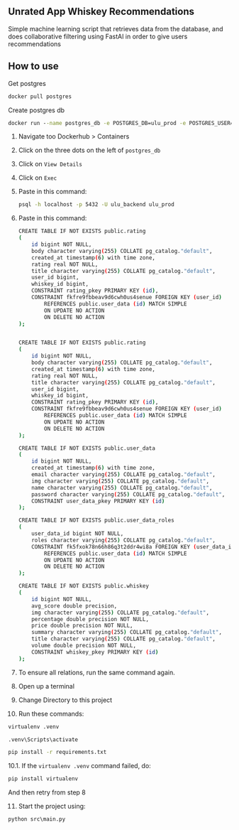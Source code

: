 ## Unrated App Whiskey Recommendations

Simple machine learning script that retrieves data from the database, and does collaborative filtering using FastAI in order to give users recommendations

## How to use

Get postgres
```cmd
docker pull postgres
```

Create postgres db
```cmd
docker run --name postgres_db -e POSTGRES_DB=ulu_prod -e POSTGRES_USER=ulu_backend -e POSTGRES_PASSWORD=%DB_PASSWORD% -p 5432:5432 -d postgres
```

1. Navigate too Dockerhub > Containers
2. Click on the three dots on the left of `postgres_db`
3. Click on `View Details`
4. Click on `Exec`
5. Paste in this command:
    ```bash
    psql -h localhost -p 5432 -U ulu_backend ulu_prod
    ```
6. Paste in this command:

    ```bash
    CREATE TABLE IF NOT EXISTS public.rating
    (
        id bigint NOT NULL,
        body character varying(255) COLLATE pg_catalog."default",
        created_at timestamp(6) with time zone,
        rating real NOT NULL,
        title character varying(255) COLLATE pg_catalog."default",
        user_id bigint,
        whiskey_id bigint,
        CONSTRAINT rating_pkey PRIMARY KEY (id),
        CONSTRAINT fkfre9fbbeav9d6cwh0us4senue FOREIGN KEY (user_id)
            REFERENCES public.user_data (id) MATCH SIMPLE
            ON UPDATE NO ACTION
            ON DELETE NO ACTION
    );


    CREATE TABLE IF NOT EXISTS public.rating
    (
        id bigint NOT NULL,
        body character varying(255) COLLATE pg_catalog."default",
        created_at timestamp(6) with time zone,
        rating real NOT NULL,
        title character varying(255) COLLATE pg_catalog."default",
        user_id bigint,
        whiskey_id bigint,
        CONSTRAINT rating_pkey PRIMARY KEY (id),
        CONSTRAINT fkfre9fbbeav9d6cwh0us4senue FOREIGN KEY (user_id)
            REFERENCES public.user_data (id) MATCH SIMPLE
            ON UPDATE NO ACTION
            ON DELETE NO ACTION
    );

    CREATE TABLE IF NOT EXISTS public.user_data
    (
        id bigint NOT NULL,
        created_at timestamp(6) with time zone,
        email character varying(255) COLLATE pg_catalog."default",
        img character varying(255) COLLATE pg_catalog."default",
        name character varying(255) COLLATE pg_catalog."default",
        password character varying(255) COLLATE pg_catalog."default",
        CONSTRAINT user_data_pkey PRIMARY KEY (id)
    );

    CREATE TABLE IF NOT EXISTS public.user_data_roles
    (
        user_data_id bigint NOT NULL,
        roles character varying(255) COLLATE pg_catalog."default",
        CONSTRAINT fk5fxok78n66h86q3t2ddr4wi8a FOREIGN KEY (user_data_id)
            REFERENCES public.user_data (id) MATCH SIMPLE
            ON UPDATE NO ACTION
            ON DELETE NO ACTION
    );

    CREATE TABLE IF NOT EXISTS public.whiskey
    (
        id bigint NOT NULL,
        avg_score double precision,
        img character varying(255) COLLATE pg_catalog."default",
        percentage double precision NOT NULL,
        price double precision NOT NULL,
        summary character varying(255) COLLATE pg_catalog."default",
        title character varying(255) COLLATE pg_catalog."default",
        volume double precision NOT NULL,
        CONSTRAINT whiskey_pkey PRIMARY KEY (id)
    );
    ```

7. To ensure all relations, run the same command again.
8. Open up a terminal
9. Change Directory to this project
10. Run these commands:
```cmd
virtualenv .venv
```
```cmd
.venv\Scripts\activate
```
```cmd
pip install -r requirements.txt
```
10.1. If the `virtualenv .venv` command failed, do:
```cmd
pip install virtualenv
```
And then retry from step 8

11. Start the project using:
```cmd
python src\main.py
```
